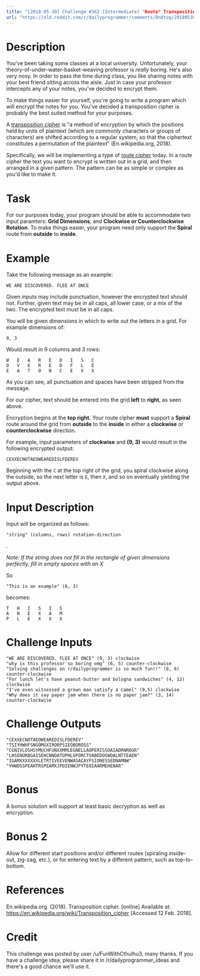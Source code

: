 ```yaml
---
title: "[2018-05-30] Challenge #362 [Intermediate] "Route" Transposition Cipher"
url: "https://old.reddit.com/r/dailyprogrammer/comments/8n8tog/20180530_challenge_362_intermediate_route/"
---
```



# Description

You've been taking some classes at a local university. Unfortunately, your theory-of-under-water-basket-weaving professor is *really* boring. He's also very nosy. In order to pass the time during class, you like sharing notes with your best friend sitting across the aisle. Just in case your professor intercepts any of your notes, you've decided to encrypt them. 

To make things easier for yourself, you're going to write a program which will encrypt the notes for you. You've decided a transposition cipher is probably the best suited method for your purposes.

A [transposition cipher](https://en.wikipedia.org/wiki/Transposition_cipher) is "a method of encryption by which the positions held by units of plaintext (which are commonly characters or groups of characters) are shifted according to a regular system, so that the ciphertext constitutes a permutation of the plaintext" (En.wikipedia.org, 2018).

Specifically, we will be implementing a type of [route cipher](https://en.wikipedia.org/wiki/Transposition_cipher#Route_cipher) today. In a route cipher the text you want to encrypt is written out in a grid, and then arranged in a given pattern. The pattern can be as simple or complex as you'd like to make it. 

# Task

For our purposes today, your program should be able to accommodate two input paramters: **Grid Dimensions**, and **Clockwise or Counterclockwise Rotation**. To make things easier, your program need only support the **Spiral** route from **outside** to **inside**.

# Example

Take the following message as an example:

    WE ARE DISCOVERED. FLEE AT ONCE

Given inputs may include punctuation, however the encrypted text should not. Further, given text may be in all caps, all lower case, or a mix of the two. The encrypted text must be in all caps.

You will be given dimensions in which to write out the letters in a grid. For example dimensions of:

    9, 3

Would result in 9 columns and 3 rows:

    W	E	A	R	E	D	I	S	C
    O	V	E	R	E	D	F	L	E
    E	A	T	O	N	C	E	X	X

As you can see, all punctuation and spaces have been stripped from the message. 

For our cipher, text should be entered into the grid **left** to **right**, as seen above.


Encryption begins at the **top right.** Your route cipher **must** support a **Spiral** route around the grid from **outside** to the **inside** in either a **clockwise** or **counterclockwise** direction.  


For example, input parameters of **clockwise** and **(9, 3)**  would result in the following encrypted output:

    CEXXECNOTAEOWEAREDISLFDEREV

Beginning with the `C` at the top right of the grid, you spiral clockwise along the outside, so the next letter is `E`, then `X`, and so on eventually yielding the output above.

# Input Description

Input will be organized as follows:

    "string" (columns, rows) rotation-direction

.

*Note: If the string does not fill in the rectangle of given dimensions perfectly, fill in empty spaces with an X*  

So
 
    "This is an example" (6, 3)

becomes:
    
    T	H	I	S	I	S
    A	N	E	X	A	M
    P	L	E	X	X	X


# Challenge Inputs

    "WE ARE DISCOVERED. FLEE AT ONCE" (9, 3) clockwise
    "why is this professor so boring omg" (6, 5) counter-clockwise
    "Solving challenges on r/dailyprogrammer is so much fun!!" (8, 6) counter-clockwise
    "For lunch let's have peanut-butter and bologna sandwiches" (4, 12) clockwise
    "I've even witnessed a grown man satisfy a camel" (9,5) clockwise
    "Why does it say paper jam when there is no paper jam?" (3, 14) counter-clockwise


# Challenge Outputs

    "CEXXECNOTAEOWEAREDISLFDEREV"
    "TSIYHWHFSNGOMGXIRORPSIEOBOROSS"
    "CGNIVLOSHSYMUCHFUNXXMMLEGNELLAOPERISSOAIADRNROGR"
    "LHSENURBGAISEHCNNOATUPHLUFORCTVABEDOSWDALNTTEAEN"
    "IGAMXXXXXXXLETRTIVEEVENWASACAYFSIONESSEDNAMNW"
    "YHWDSSPEAHTRSPEAMXJPOIENWJPYTEOIAARMEHENAR"

# Bonus

A bonus solution will support at least basic decryption as well as encryption.

# Bonus 2

Allow for different start positions and/or different routes (spiraling inside-out, zig-zag, etc.), or for entering text by a different pattern, such as top-to-bottom. 

# References
En.wikipedia.org. (2018). Transposition cipher. [online] Available at: https://en.wikipedia.org/wiki/Transposition_cipher [Accessed 12 Feb. 2018].

# Credit

This challenge was posted by user /u/FunWithCthulhu3, many thanks. If you have a challenge idea, please share it in /r/dailyprogrammer_ideas and there's a good chance we'll use it.